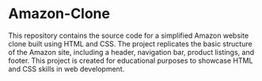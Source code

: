 # Amazon-Clone
This repository contains the source code for a simplified Amazon website clone built using HTML and CSS. The project replicates the basic structure of the Amazon site, including a header, navigation bar, product listings, and footer. This project is created for educational purposes to showcase HTML and CSS skills in web development.
